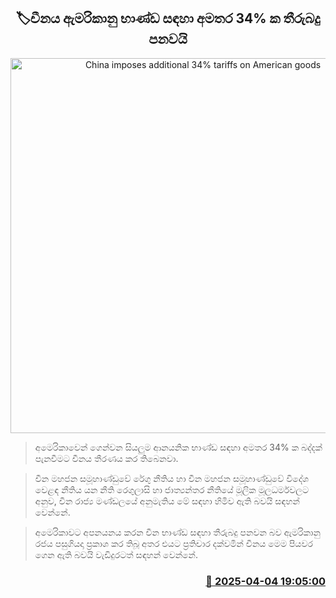 <p align='center'><b><h2 align='center' title='China imposes additional 34% tariffs on American goods'>🏷චීනය ඇමරිකානු භාණ්ඩ සඳහා අමතර 34% ක තීරුබදු පනවයි</h2></b></p>
<p align='center'><img src='https://helakuru.sgp1.cdn.digitaloceanspaces.com/esana/images/lib/china-usa-yu.jpg' width='600' alt='China imposes additional 34% tariffs on American goods'></p>

> අමෙරිකාවෙන් ගෙන්වන සියලුම ආනයනික භාණ්ඩ සඳහා අමතර 34% ක බද්දක් පැනවීමට චීනය තීරණය කර තිබෙනවා.

> චීන මහජන සමූහාණ්ඩුවේ රේගු නීතිය හා චීන මහජන සමූහාණ්ඩුවේ විදේශ වෙළඳ නීතිය යන නීති රෙගුලාසි හා ජාත්‍යන්තර නීතියේ මූලික මූලධර්මවලට අනුව, චීන රාජ්‍ය මණ්ඩලයේ අනුමැතිය මේ සඳහා හිමි​ව ඇති බවයි සඳහන් වෙන්නේ.

> අමෙරිකාවට අපනයනය කරන චීන භාණ්ඩ සඳහා තීරුබදු පනවන බව ඇමරිකානු රජය පසුගියදා ප්‍රකාශ කර තිබූ අතර එයට ප්‍රතිචාර දක්වමින් චීනය මෙම පියවර ගෙන ඇති බවයි වැඩිදුරටත් සඳහන් වෙන්නේ. 



<h3 align='right'><a href='https://www.helakuru.lk/esana/p/108954/'>📅 2025-04-04 19:05:00</a></h3>

